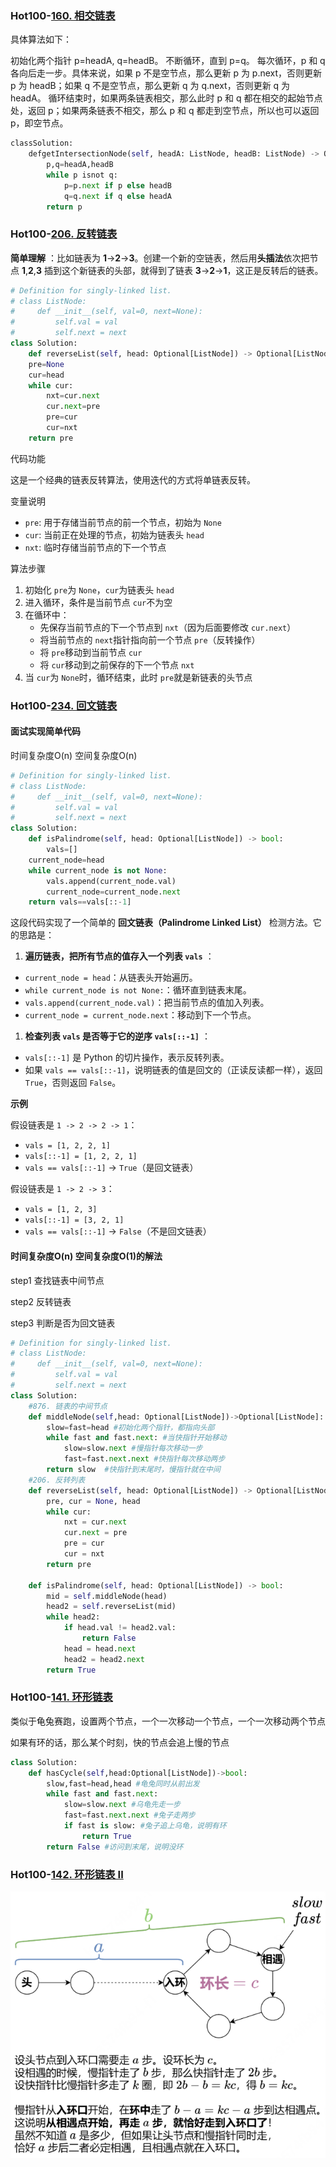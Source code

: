 ### Hot100-[160. 相交链表](https://leetcode.cn/problems/intersection-of-two-linked-lists/)

具体算法如下：

初始化两个指针 p=headA, q=headB。
不断循环，直到 p=q。
每次循环，p 和 q 各向后走一步。具体来说，如果 p 不是空节点，那么更新 p 为 p.next，否则更新 p 为 headB；如果 q 不是空节点，那么更新 q 为 q.next，否则更新 q 为 headA。
循环结束时，如果两条链表相交，那么此时 p 和 q 都在相交的起始节点处，返回 p；如果两条链表不相交，那么 p 和 q 都走到空节点，所以也可以返回 p，即空节点。

```python
classSolution:  
	defgetIntersectionNode(self, headA: ListNode, headB: ListNode) -> Optional[ListNode]:  
		p,q=headA,headB  
		while p isnot q:
			p=p.next if p else headB  
			q=q.next if q else headA  
		return p
```

### Hot100-[206. 反转链表](https://leetcode.cn/problems/reverse-linked-list/)

**简单理解** ：比如链表为 **1**→**2**→**3**。创建一个新的空链表，然后用**头插法**依次把节点 **1**,**2**,**3** 插到这个新链表的头部，就得到了链表 **3**→**2**→**1**，这正是反转后的链表。

```python
# Definition for singly-linked list.
# class ListNode:
#     def __init__(self, val=0, next=None):
#         self.val = val
#         self.next = next
class Solution:
    def reverseList(self, head: Optional[ListNode]) -> Optional[ListNode]:
	pre=None
	cur=head
	while cur:
		nxt=cur.next
		cur.next=pre
		pre=cur
		cur=nxt
	return pre
```

代码功能

这是一个经典的链表反转算法，使用迭代的方式将单链表反转。

变量说明

* `pre`: 用于存储当前节点的前一个节点，初始为 `None`
* `cur`: 当前正在处理的节点，初始为链表头 `head`
* `nxt`: 临时存储当前节点的下一个节点

算法步骤

1. 初始化 `pre`为 `None`，`cur`为链表头 `head`
2. 进入循环，条件是当前节点 `cur`不为空
3. 在循环中：
   * 先保存当前节点的下一个节点到 `nxt`（因为后面要修改 `cur.next`）
   * 将当前节点的 `next`指针指向前一个节点 `pre`（反转操作）
   * 将 `pre`移动到当前节点 `cur`
   * 将 `cur`移动到之前保存的下一个节点 `nxt`
4. 当 `cur`为 `None`时，循环结束，此时 `pre`就是新链表的头节点

### Hot100-[234. 回文链表](https://leetcode.cn/problems/palindrome-linked-list/)

#### **面试实现简单代码**

时间复杂度O(n)  空间复杂度O(n)

```python
# Definition for singly-linked list.
# class ListNode:
#     def __init__(self, val=0, next=None):
#         self.val = val
#         self.next = next
class Solution:
    def isPalindrome(self, head: Optional[ListNode]) -> bool:
        vals=[]
	current_node=head
	while current_node is not None:
		vals.append(current_node.val)
		current_node=current_node.next
	return vals==vals[::-1]
```

这段代码实现了一个简单的 **回文链表（Palindrome Linked List）** 检测方法。它的思路是：

1. **遍历链表，把所有节点的值存入一个列表 `vals`** ：

* `current_node = head`：从链表头开始遍历。
* `while current_node is not None:`：循环直到链表末尾。
* `vals.append(current_node.val)`：把当前节点的值加入列表。
* `current_node = current_node.next`：移动到下一个节点。

1. **检查列表 `vals` 是否等于它的逆序 `vals[::-1]`** ：

* `vals[::-1]` 是 Python 的切片操作，表示反转列表。
* 如果 `vals == vals[::-1]`，说明链表的值是回文的（正读反读都一样），返回 `True`，否则返回 `False`。

**示例**

假设链表是 `1 -> 2 -> 2 -> 1`：

* `vals = [1, 2, 2, 1]`
* `vals[::-1] = [1, 2, 2, 1]`
* `vals == vals[::-1]` → `True`（是回文链表）

假设链表是 `1 -> 2 -> 3`：

* `vals = [1, 2, 3]`
* `vals[::-1] = [3, 2, 1]`
* `vals == vals[::-1]` → `False`（不是回文链表）

#### 时间复杂度O(n)  空间复杂度O(1)的解法

step1 查找链表中间节点

step2 反转链表

step3 判断是否为回文链表

```python
# Definition for singly-linked list.
# class ListNode:
#     def __init__(self, val=0, next=None):
#         self.val = val
#         self.next = next
class Solution:
    #876. 链表的中间节点
    def middleNode(self,head: Optional[ListNode])->Optional[ListNode]:
        slow=fast=head #初始化两个指针，都指向头部
        while fast and fast.next: #当快指针开始移动
	        slow=slow.next #慢指针每次移动一步
	        fast=fast.next.next #快指针每次移动两步
        return slow  #快指针到末尾时，慢指针就在中间
    #206. 反转列表
    def reverseList(self, head: Optional[ListNode]) -> Optional[ListNode]:
        pre, cur = None, head
        while cur:
            nxt = cur.next
            cur.next = pre
            pre = cur
            cur = nxt
        return pre

    def isPalindrome(self, head: Optional[ListNode]) -> bool:
        mid = self.middleNode(head)
        head2 = self.reverseList(mid)
        while head2:
            if head.val != head2.val:
                return False
            head = head.next
            head2 = head2.next
        return True
```

### Hot100-[141. 环形链表](https://leetcode.cn/problems/linked-list-cycle/)

类似于龟兔赛跑，设置两个节点，一个一次移动一个节点，一个一次移动两个节点

如果有环的话，那么某个时刻，快的节点会追上慢的节点

```python
class Solution:
    def hasCycle(self,head:Optional[ListNode])->bool:
        slow,fast=head,head #龟兔同时从前出发
        while fast and fast.next:
            slow=slow.next #乌龟先走一步
            fast=fast.next.next #兔子走两步 
            if fast is slow: #兔子追上乌龟，说明有环
                return True
        return False #访问到末尾，说明没环
```

### Hot100-[142. 环形链表 II](https://leetcode.cn/problems/linked-list-cycle-ii/)

![图示解法](pic1.png)
